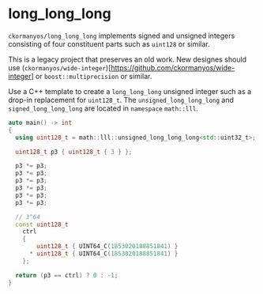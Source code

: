 long_long_long
==================

`ckormanyos/long_long_long` implements signed and unsigned integers consisting of four constituent parts such as `uint128` or similar.

This is a legacy project that preserves an old work.
New designes should use (`ckormanyos/wide-integer`)[https://github.com/ckormanyos/wide-integer]
or `boost::multiprecision` or similar.

Use a C++ template to create a `long_long_long` unsigned integer such as a drop-in replacement
for `uint128_t`. The `unsigned_long_long_long` and `signed_long_long_long` are
located in `namespace` `math::lll`.

```cpp
auto main() -> int
{
  using uint128_t = math::lll::unsigned_long_long_long<std::uint32_t>;

  uint128_t p3 { uint128_t { 3 } };

  p3 *= p3;
  p3 *= p3;
  p3 *= p3;
  p3 *= p3;
  p3 *= p3;
  p3 *= p3;

  // 3^64
  const uint128_t
    ctrl
    {
        uint128_t { UINT64_C(1853020188851841) }
      * uint128_t { UINT64_C(1853020188851841) }
    };

  return (p3 == ctrl) ? 0 : -1;
}
```
